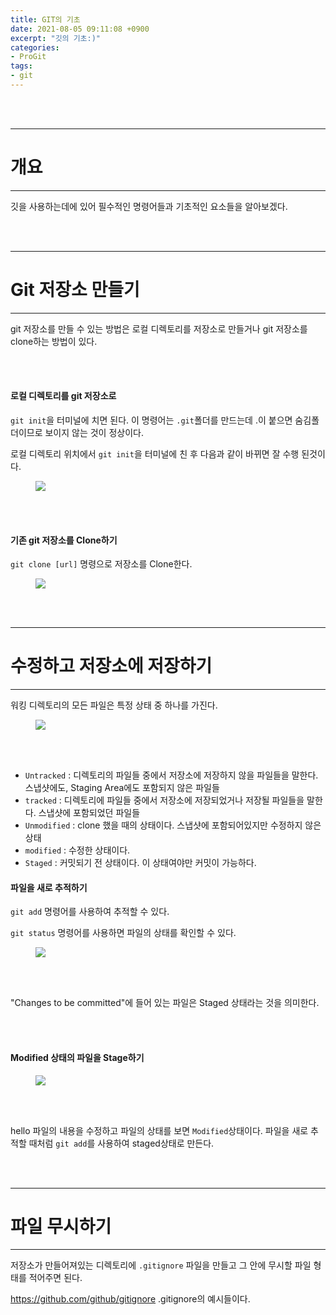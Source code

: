 ```yaml
---
title: GIT의 기초
date: 2021-08-05 09:11:08 +0900
excerpt: "깃의 기초:)"
categories:
- ProGit
tags: 
- git
---
```


<br />
<br />

---

# 개요

---

깃을 사용하는데에 있어 필수적인 명령어들과 기초적인 요소들을 알아보겠다.


<br />
<br />

---

# Git 저장소 만들기

---

git 저장소를 만들 수 있는 방법은 로컬 디렉토리를 저장소로 만들거나 git 저장소를 clone하는 방법이 있다.

<br />
<br />

#### 로컬 디렉토리를 git 저장소로

`git init`을 터미널에 치면 된다. 이 명령어는 `.git`폴더를 만드는데 .이 붙으면 숨김폴더이므로 보이지 않는 것이 정상이다. 

로컬 디렉토리 위치에서 `git init`을 터미널에 친 후 다음과 같이 바뀌면 잘 수행 된것이다.

<figure>
	<a href="https://user-images.githubusercontent.com/79088896/128273272-c2465ac7-61a1-49c0-9cb4-580c603c35ac.png">
		<img src="https://user-images.githubusercontent.com/79088896/128273272-c2465ac7-61a1-49c0-9cb4-580c603c35ac.png" class="w8" />
	</a>
</figure>

<br />
<br />

#### 기존 git 저장소를  Clone하기

`git clone [url]` 명령으로 저장소를 Clone한다. 

<figure>
	<a href="https://user-images.githubusercontent.com/79088896/128273878-408a5b52-8d81-404c-8b12-44a9a0f5fd41.png">
		<img src="https://user-images.githubusercontent.com/79088896/128273878-408a5b52-8d81-404c-8b12-44a9a0f5fd41.png" class="w8" />
	</a>
</figure>

<br />
<br />


---

# 수정하고 저장소에 저장하기

---

워킹 디렉토리의 모든 파일은 특정 상태 중 하나를 가진다.

<figure>
	<a href="https://user-images.githubusercontent.com/79088896/128274930-d815366f-254e-4cb7-892a-1868900b792d.jpg">
		<img src="https://user-images.githubusercontent.com/79088896/128274930-d815366f-254e-4cb7-892a-1868900b792d.jpg" class="w8" />
	</a>
</figure>

<br />
<br />

* `Untracked` : 디렉토리의 파일들 중에서 저장소에 저장하지 않을 파일들을 말한다. 스냅샷에도, Staging Area에도 포함되지 않은 파일들
* `tracked` : 디렉토리에 파일들 중에서 저장소에 저장되었거나 저장될 파일들을 말한다. 스냅샷에 포함되었던 파일들
* `Unmodified` : clone 했을 때의 상태이다. 스냅샷에 포함되어있지만 수정하지 않은 상태
* `modified` : 수정한 상태이다. 
* `Staged` : 커밋되기 전 상태이다. 이 상태여야만 커밋이 가능하다.

#### 파일을 새로 추적하기 

`git add` 명령어를 사용하여 추적할 수 있다.

`git status` 명령어를 사용하면 파일의 상태를 확인할 수 있다.
<figure>
	<a href="https://user-images.githubusercontent.com/79088896/128275958-c09a325b-4da0-42a4-b8f4-4faba65fc17d.png">
		<img src="https://user-images.githubusercontent.com/79088896/128275958-c09a325b-4da0-42a4-b8f4-4faba65fc17d.png" class="w8" />
	</a>
</figure>

<br />
<br />

"Changes to be committed"에 들어 있는 파일은 Staged 상태라는 것을 의미한다.

<br />
<br />

#### Modified 상태의 파일을 Stage하기

<figure>
	<a href="https://user-images.githubusercontent.com/79088896/128276457-3ffb70b4-f0b7-4a9f-8498-7dd0684ef4f5.png">
		<img src="https://user-images.githubusercontent.com/79088896/128276457-3ffb70b4-f0b7-4a9f-8498-7dd0684ef4f5.png" class="w8" />
	</a>
</figure>

<br />
<br />

hello 파일의 내용을 수정하고 파일의 상태를 보면 `Modified`상태이다. 파일을 새로 추적할 때처럼 `git add`를 사용하여 staged상태로 만든다.

<br />
<br />


---

# 파일 무시하기

---

저장소가 만들어져있는 디렉토리에 `.gitignore` 파일을 만들고 그 안에 무시할 파일 형태를 적어주면 된다.

https://github.com/github/gitignore .gitignore의 예시들이다.
